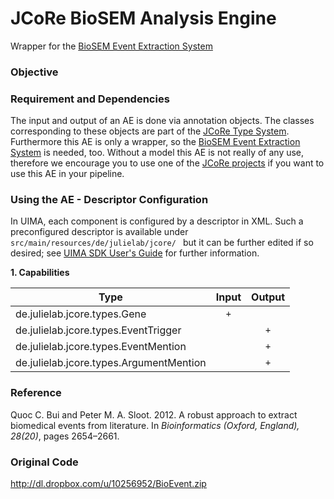# JCoRe BioSEM Analysis Engine
Wrapper for the [BioSEM Event Extraction System](https://github.com/JULIELab/jcore-dependencies/tree/master/biosem-event-extractor)

### Objective


### Requirement and Dependencies
 The input and output of an AE is done via annotation objects. The classes corresponding to these objects are part of the [JCoRe Type System](https://github.com/JULIELab/jcore-base/tree/master/jcore-types).
 Furthermore this AE is only a wrapper, so the [BioSEM Event Extraction System](https://github.com/JULIELab/jcore-dependencies/tree/master/biosem-event-extractor) is needed, too.
 Without a model this AE is not really of any use, therefore we encourage you to use one of the [JCoRe projects](https://github.com/JULIELab/jcore-projects) if you want to use this AE in your pipeline.

### Using the AE - Descriptor Configuration
 In UIMA, each component is configured by a descriptor in XML. Such a preconfigured descriptor is available under `src/main/resources/de/julielab/jcore/ ` but it can be further edited if so desired; see [UIMA SDK User's Guide](https://uima.apache.org/downloads/releaseDocs/2.1.0-incubating/docs/html/tools/tools.html#ugr.tools.cde) for further information.

**1. Capabilities**

| Type | Input | Output |
|------|:-----:|:------:|
| de.julielab.jcore.types.Gene | `+` |  |
| de.julielab.jcore.types.EventTrigger |  | `+` |
| de.julielab.jcore.types.EventMention |  | `+` |
| de.julielab.jcore.types.ArgumentMention |  | `+` |

### Reference
Quoc C. Bui and Peter M. A. Sloot. 2012. A robust approach to extract biomedical events from literature. In *Bioinformatics (Oxford, England), 28(20)*, pages 2654–2661.
### Original Code
http://dl.dropbox.com/u/10256952/BioEvent.zip
